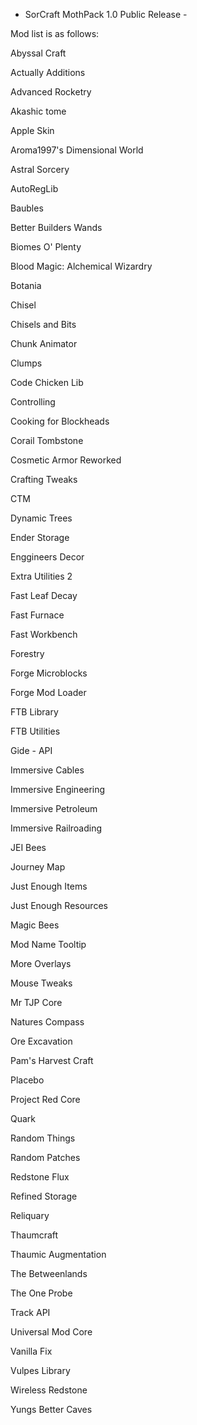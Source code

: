 - SorCraft MothPack 1.0 Public Release - 

Mod list is as follows:

Abyssal Craft

Actually Additions

Advanced Rocketry

Akashic tome

Apple Skin

Aroma1997's Dimensional World

Astral Sorcery

AutoRegLib

Baubles

Better Builders Wands

Biomes O' Plenty

Blood Magic: Alchemical Wizardry

Botania

Chisel

Chisels and Bits

Chunk Animator

Clumps

Code Chicken Lib

Controlling

Cooking for Blockheads

Corail Tombstone

Cosmetic Armor Reworked

Crafting Tweaks

CTM

Dynamic Trees

Ender Storage

Enggineers Decor

Extra Utilities 2

Fast Leaf Decay

Fast Furnace

Fast Workbench

Forestry

Forge Microblocks

Forge Mod Loader

FTB Library

FTB Utilities

Gide - API

Immersive Cables

Immersive Engineering

Immersive Petroleum

Immersive Railroading

JEI Bees

Journey Map

Just Enough Items

Just Enough Resources

Magic Bees

Mod Name Tooltip

More Overlays

Mouse Tweaks

Mr TJP Core

Natures Compass

Ore Excavation

Pam's Harvest Craft

Placebo

Project Red Core

Quark

Random Things

Random Patches

Redstone Flux

Refined Storage

Reliquary

Thaumcraft

Thaumic Augmentation

The Betweenlands

The One Probe

Track API

Universal Mod Core

Vanilla Fix

Vulpes Library

Wireless Redstone

Yungs Better Caves
